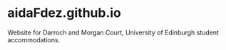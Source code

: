 # aidaFdez.github.io
Website for Darroch and Morgan Court, University of Edinburgh student accommodations.
